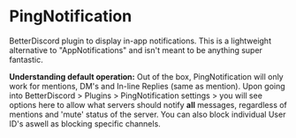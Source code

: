 # PingNotification
BetterDiscord plugin to display in-app notifications. This is a lightweight alternative to "AppNotifications" and isn't meant to be anything super fantastic. 


**Understanding default operation:**
Out of the box, PingNotification will only work for mentions, DM's and In-line Replies (same as mention).
Upon going into BetterDiscord > Plugins > PingNotification settings > you will see options here to allow what servers should notify **all** messages, regardless of mentions and 'mute' status of the server. You can also block individual User ID's aswell as blocking specific channels. 
